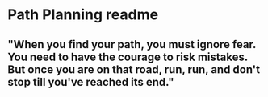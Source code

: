 # Path Planning readme

## "When you find your path, you must ignore fear. You need to have the courage to risk mistakes. But once you are on that road, run, run, and don't stop till you've reached its end."
